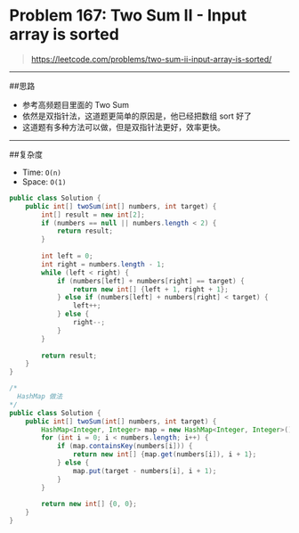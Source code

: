 # Problem 167: Two Sum II - Input array is sorted

> https://leetcode.com/problems/two-sum-ii-input-array-is-sorted/

-----
##思路
* 参考高频题目里面的 Two Sum
* 依然是双指针法，这道题更简单的原因是，他已经把数组 sort 好了
* 这道题有多种方法可以做，但是双指针法更好，效率更快。

-----
##复杂度
* Time: `O(n)`
* Space: `O(1)`

```java
public class Solution {
    public int[] twoSum(int[] numbers, int target) {
        int[] result = new int[2];
        if (numbers == null || numbers.length < 2) {
            return result;
        }
        
        int left = 0;
        int right = numbers.length - 1;
        while (left < right) {
            if (numbers[left] + numbers[right] == target) {
                return new int[] {left + 1, right + 1};
            } else if (numbers[left] + numbers[right] < target) {
                left++;
            } else {
                right--;
            }
        }
        
        return result;
    }
}
```
```java
/*
  HashMap 做法
*/
public class Solution {
    public int[] twoSum(int[] numbers, int target) {
        HashMap<Integer, Integer> map = new HashMap<Integer, Integer>();
        for (int i = 0; i < numbers.length; i++) {
            if (map.containsKey(numbers[i])) {
                return new int[] {map.get(numbers[i]), i + 1};
            } else {
                map.put(target - numbers[i], i + 1);
            }
        }
        
        return new int[] {0, 0};
    }
}
```


